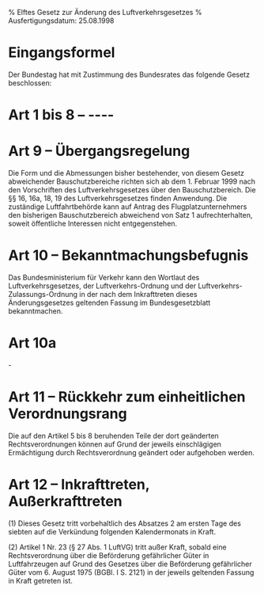 % Elftes Gesetz zur Änderung des Luftverkehrsgesetzes
% Ausfertigungsdatum: 25.08.1998
 
# Eingangsformel

Der Bundestag hat mit Zustimmung des Bundesrates das folgende Gesetz beschlossen:

# Art 1 bis 8 – ----

# Art 9 – Übergangsregelung

Die Form und die Abmessungen bisher bestehender, von diesem Gesetz abweichender Bauschutzbereiche richten sich ab dem 1. Februar 1999 nach den Vorschriften des Luftverkehrsgesetzes über den Bauschutzbereich. Die §§ 16, 16a, 18, 19 des Luftverkehrsgesetzes finden Anwendung. Die zuständige Luftfahrtbehörde kann auf Antrag des Flugplatzunternehmers den bisherigen Bauschutzbereich abweichend von Satz 1 aufrechterhalten, soweit öffentliche Interessen nicht entgegenstehen.

# Art 10 – Bekanntmachungsbefugnis

Das Bundesministerium für Verkehr kann den Wortlaut des Luftverkehrsgesetzes, der Luftverkehrs-Ordnung und der Luftverkehrs-Zulassungs-Ordnung in der nach dem Inkrafttreten dieses Änderungsgesetzes geltenden Fassung im Bundesgesetzblatt bekanntmachen.

# Art 10a

\-

# Art 11 – Rückkehr zum einheitlichen Verordnungsrang

Die auf den Artikel 5 bis 8 beruhenden Teile der dort geänderten Rechtsverordnungen können auf Grund der jeweils einschlägigen Ermächtigung durch Rechtsverordnung geändert oder aufgehoben werden.

# Art 12 – Inkrafttreten, Außerkrafttreten

(1) Dieses Gesetz tritt vorbehaltlich des Absatzes 2 am ersten Tage des siebten auf die Verkündung folgenden Kalendermonats in Kraft.

(2) Artikel 1 Nr. 23 (§ 27 Abs. 1 LuftVG) tritt außer Kraft, sobald eine Rechtsverordnung über die Beförderung gefährlicher Güter in Luftfahrzeugen auf Grund des Gesetzes über die Beförderung gefährlicher Güter vom 6. August 1975 (BGBl. I S. 2121) in der jeweils geltenden Fassung in Kraft getreten ist.
